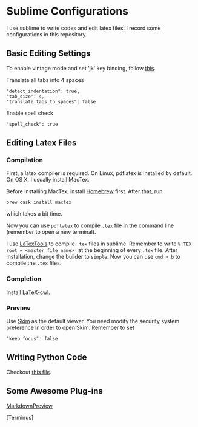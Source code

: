 # Sublime Configurations

I use sublime to write codes and edit latex files. I record some configurations in this repository.

## Basic Editing Settings

To enable vintage mode and set 'jk' key binding, follow [this](https://www.sublimetext.com/docs/3/vintage.html).

Translate all tabs into 4 spaces

```
"detect_indentation": true,
"tab_size": 4,
"translate_tabs_to_spaces": false
```

Enable spell check

```
"spell_check": true
```

## Editing Latex Files

### Compilation

First, a latex compiler is required. On Linux, pdflatex is installed by default. On OS X, I usually install MacTex.

Before installing MacTex, install [Homebrew](https://brew.sh) first. After that, run

```
brew cask install mactex
```

which takes a bit time.

Now you can use `pdflatex` to compile `.tex` file in the command line (remember to open a new terminal).

I use [LaTexTools](https://latextools.readthedocs.io/en/latest/) to compile `.tex` files in sublime. Remember to write `%!TEX root = <master file name> ` at the beginning of every `.tex` file. After installation, change the builder to `simple`. Now you can use `cmd + b` to compile the `.tex` files.

### Completion

Install [LaTeX-cwl](https://packagecontrol.io/packages/LaTeX-cwl).

### Preview

Use [Skim](https://skim-app.sourceforge.io) as the default viewer. You need modify the security system preference in order to open Skim. Remember to set

```
"keep_focus": false
```

## Writing Python Code

Checkout [this file](automl_engineering_guidelines.pdf).


## Some Awesome Plug-ins

[MarkdownPreview](https://packagecontrol.io/packages/MarkdownPreview)

[Terminus]

